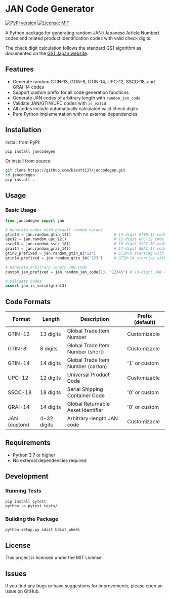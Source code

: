 # JAN Code Generator

[![PyPI version]( https://img.shields.io/badge/pypi-1.0.2-blue)](https://pypi.org/project/jancodegen/)
[![License: MIT](https://img.shields.io/badge/License-MIT-yellow.svg)](https://opensource.org/licenses/MIT)

A Python package for generating random JAN (Japanese Article Number) codes and related product identification codes with valid check digits.

The check digit calculation follows the standard GS1 algorithm as documented on the [GS1 Japan website](https://www.gs1jp.org/code/jan/check_digit.html).

## Features

- Generate random GTIN-13, GTIN-8, GTIN-14, UPC-12, SSCC-18, and GRAI-14 codes
- Support custom prefix for all code generation functions
- Generate JAN codes of arbitrary length with `random_jan_code`
- Validate JAN/GTIN/UPC codes with `is_valid`
- All codes include automatically calculated valid check digits
- Pure Python implementation with no external dependencies

## Installation

Install from PyPI:

```bash
pip install jancodegen
```

Or install from source:

```bash
git clone https://github.com/kientt137/jancodegen.git
cd jancodegen
pip install .
```

## Usage

### Basic Usage

```python
from jancodegen import jan

# Generate codes with default random values
gtin13 = jan.random_gtin_13()                   # 13-digit GTIN-13 code
upc12 = jan.random_upc_12()                     # 12-digit UPC-12 code
sscc18 = jan.random_sscc_18()                   # 18-digit SSCC-18 code
grai14 = jan.random_grai_14()                   # 14-digit GRAI-14 code
gtin8_prefixed = jan.random_gtin_8("12")        # GTIN-8 starting with '12'
gtin14_prefixed = jan.random_gtin_14("123")     # GTIN-14 starting with '123'

# Generate arbitrary length JAN code
custom_jan_prefixed = jan.random_jan_code(13, "12345") # 13-digit JAN code starting with '12345'

# Validate codes
assert jan.is_valid(gtin13)
```

## Code Formats

| Format      | Length      | Description                              | Prefix (default) |
|-------------|------------|------------------------------------------|------------------|
| GTIN-13     | 13 digits  | Global Trade Item Number                 | Customizable     |
| GTIN-8      | 8 digits   | Global Trade Item Number (short)         | Customizable     |
| GTIN-14     | 14 digits  | Global Trade Item Number (carton)        | '1' or custom    |
| UPC-12      | 12 digits  | Universal Product Code                   | Customizable     |
| SSCC-18     | 18 digits  | Serial Shipping Container Code           | '0' or custom    |
| GRAI-14     | 14 digits  | Global Returnable Asset Identifier       | '0' or custom    |
| JAN (custom)| 4-32 digits| Arbitrary-length JAN code                | Customizable     |

## Requirements

- Python 3.7 or higher
- No external dependencies required

## Development

### Running Tests

```bash
pip install pytest
python -m pytest tests/
```

### Building the Package

```bash
python setup.py sdist bdist_wheel
```

## License

This project is licensed under the MIT License

## Issues

If you find any bugs or have suggestions for improvements, please open an issue on GitHub.
